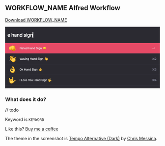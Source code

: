 ## WORKFLOW_NAME Alfred Workflow

[Download WORKFLOW_NAME](https://github.com/rknightuk/alfred-workflows/raw/main/workflows/WORKFLOW_ID/WORKFLOW_ID.alfredworkflow)

![WORKFLOW_NAME](src/screenshot.png)

### What does it do?

// todo

Keyword is `KEYWORD`

Like this? [Buy me a coffee](https://www.buymeacoffee.com/rknightuk)

The theme in the screenshot is [Tempo Alternative (Dark)](https://github.com/chrismessina/alfred-theme-tempo#tempo-alternative-dark) by [Chris Messina](https://github.com/chrismessina).
